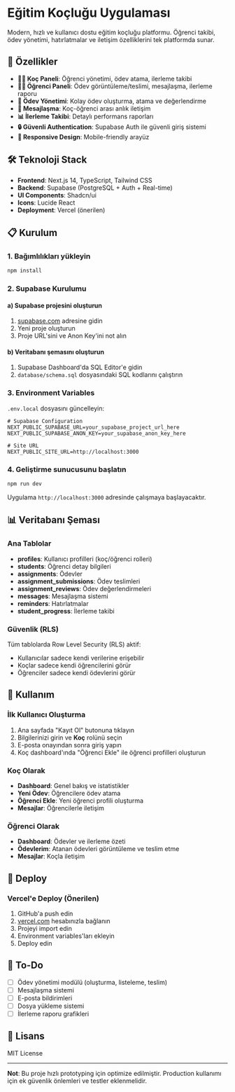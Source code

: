 # Eğitim Koçluğu Uygulaması

Modern, hızlı ve kullanıcı dostu eğitim koçluğu platformu. Öğrenci takibi, ödev yönetimi, hatırlatmalar ve iletişim özelliklerini tek platformda sunar.

## 🚀 Özellikler

- **👨‍🏫 Koç Paneli**: Öğrenci yönetimi, ödev atama, ilerleme takibi
- **👩‍🎓 Öğrenci Paneli**: Ödev görüntüleme/teslimi, mesajlaşma, ilerleme raporu
- **📝 Ödev Yönetimi**: Kolay ödev oluşturma, atama ve değerlendirme
- **💬 Mesajlaşma**: Koç-öğrenci arası anlık iletişim
- **📊 İlerleme Takibi**: Detaylı performans raporları
- **🔒 Güvenli Authentication**: Supabase Auth ile güvenli giriş sistemi
- **📱 Responsive Design**: Mobile-friendly arayüz

## 🛠️ Teknoloji Stack

- **Frontend**: Next.js 14, TypeScript, Tailwind CSS
- **Backend**: Supabase (PostgreSQL + Auth + Real-time)
- **UI Components**: Shadcn/ui
- **Icons**: Lucide React
- **Deployment**: Vercel (önerilen)

## 📋 Kurulum

### 1. Bağımlılıkları yükleyin
```bash
npm install
```

### 2. Supabase Kurulumu

#### a) Supabase projesini oluşturun
1. [supabase.com](https://supabase.com) adresine gidin
2. Yeni proje oluşturun
3. Proje URL'sini ve Anon Key'ini not alın

#### b) Veritabanı şemasını oluşturun
1. Supabase Dashboard'da SQL Editor'e gidin
2. `database/schema.sql` dosyasındaki SQL kodlarını çalıştırın

### 3. Environment Variables

`.env.local` dosyasını güncelleyin:

```env
# Supabase Configuration
NEXT_PUBLIC_SUPABASE_URL=your_supabase_project_url_here
NEXT_PUBLIC_SUPABASE_ANON_KEY=your_supabase_anon_key_here

# Site URL
NEXT_PUBLIC_SITE_URL=http://localhost:3000
```

### 4. Geliştirme sunucusunu başlatın
```bash
npm run dev
```

Uygulama `http://localhost:3000` adresinde çalışmaya başlayacaktır.

## 📊 Veritabanı Şeması

### Ana Tablolar

- **profiles**: Kullanıcı profilleri (koç/öğrenci rolleri)
- **students**: Öğrenci detay bilgileri
- **assignments**: Ödevler
- **assignment_submissions**: Ödev teslimleri
- **assignment_reviews**: Ödev değerlendirmeleri
- **messages**: Mesajlaşma sistemi
- **reminders**: Hatırlatmalar
- **student_progress**: İlerleme takibi

### Güvenlik (RLS)

Tüm tablolarda Row Level Security (RLS) aktif:
- Kullanıcılar sadece kendi verilerine erişebilir
- Koçlar sadece kendi öğrencilerini görür
- Öğrenciler sadece kendi ödevlerini görür

## 🚦 Kullanım

### İlk Kullanıcı Oluşturma

1. Ana sayfada "Kayıt Ol" butonuna tıklayın
2. Bilgilerinizi girin ve **Koç** rolünü seçin
3. E-posta onayından sonra giriş yapın
4. Koç dashboard'ında "Öğrenci Ekle" ile öğrenci profilleri oluşturun

### Koç Olarak

- **Dashboard**: Genel bakış ve istatistikler
- **Yeni Ödev**: Öğrencilere ödev atama
- **Öğrenci Ekle**: Yeni öğrenci profili oluşturma
- **Mesajlar**: Öğrencilerle iletişim

### Öğrenci Olarak

- **Dashboard**: Ödevler ve ilerleme özeti
- **Ödevlerim**: Atanan ödevleri görüntüleme ve teslim etme
- **Mesajlar**: Koçla iletişim

## 🚀 Deploy

### Vercel'e Deploy (Önerilen)

1. GitHub'a push edin
2. [vercel.com](https://vercel.com) hesabınızla bağlanın
3. Projeyi import edin
4. Environment variables'ları ekleyin
5. Deploy edin

## 📝 To-Do

- [ ] Ödev yönetimi modülü (oluşturma, listeleme, teslim)
- [ ] Mesajlaşma sistemi
- [ ] E-posta bildirimleri
- [ ] Dosya yükleme sistemi
- [ ] İlerleme raporu grafikleri

## 📄 Lisans

MIT License

---

**Not**: Bu proje hızlı prototyping için optimize edilmiştir. Production kullanımı için ek güvenlik önlemleri ve testler eklenmelidir.
